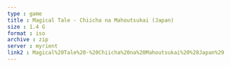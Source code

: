 ```yaml
---
type : game
title : Magical Tale - Chiicha na Mahoutsukai (Japan)
size : 1.4 G
format : iso
archive : zip
server : myrient
link2 : Magical%20Tale%20-%20Chiicha%20na%20Mahoutsukai%20%28Japan%29
---
```

